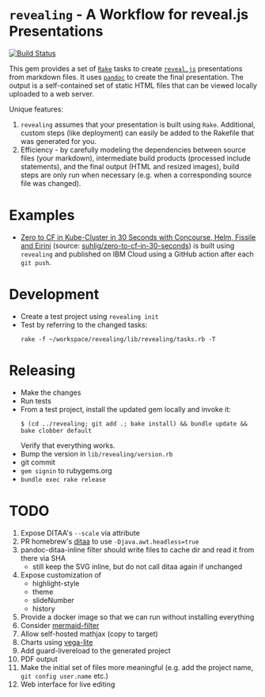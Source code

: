 # `revealing` - A Workflow for reveal.js Presentations

[![Build Status](https://travis-ci.org/suhlig/revealing.svg?branch=master)](https://travis-ci.org/suhlig/revealing)

This gem provides a set of [`Rake`](https://github.com/ruby/rake) tasks to create [`reveal.js`](https://revealjs.com) presentations from markdown files. It uses [`pandoc`](https://pandoc.org/) to create the final presentation. The output is a self-contained set of static HTML files that can be viewed locally uploaded to a web server.

Unique features:

1. `revealing` assumes that your presentation is built using `Rake`. Additional, custom steps (like deployment) can easily be added to the Rakefile that was generated for you.
1. Efficiency - by carefully modeling the dependencies between source files (your markdown), intermediate build products (processed include statements), and the final output (HTML and resized images), build steps are only run when necessary (e.g. when a corresponding source file was changed).

# Examples

* [Zero to CF in Kube-Cluster in 30 Seconds with Concourse, Helm, Fissile and Eirini](http://zero2cfin30s.eirini.cf/) (source: [suhlig/zero-to-cf-in-30-seconds](https://github.com/suhlig/zero-to-cf-in-30-seconds)) is built using `revealing` and published on IBM Cloud using a GitHub action after each `git push`.

# Development

* Create a test project using `revealing init`
* Test by referring to the changed tasks:
  ```console
  rake -f ~/workspace/revealing/lib/revealing/tasks.rb -T
  ```

# Releasing

* Make the changes
* Run tests
* From a test project, install the updated gem locally and invoke it:
  ```console
  $ (cd ../revealing; git add .; bake install) && bundle update && bake clobber default
  ```
  Verify that everything works.
* Bump the version in `lib/revealing/version.rb`
* git commit
* `gem signin` to rubygems.org
* `bundle exec rake release`

# TODO

1. Expose DITAA's `--scale` via attribute
1. PR homebrew's [ditaa](https://github.com/Homebrew/homebrew-core/blob/master/Formula/ditaa.rb) to use `-Djava.awt.headless=true`
1. pandoc-ditaa-inline filter should write files to cache dir and read it from there via SHA
   - still keep the SVG inline, but do not call ditaa again if unchanged
1. Expose customization of
   * highlight-style
   * theme
   * slideNumber
   * history
1. Provide a docker image so that we can run without installing everything
1. Consider [mermaid-filter](https://github.com/raghur/mermaid-filter)
1. Allow self-hosted mathjax (copy to target)
1. Charts using [vega-lite](https://vega.github.io/vega-lite/usage/embed.html)
1. Add guard-livereload to the generated project
1. PDF output
1. Make the initial set of files more meaningful (e.g. add the project name, `git config user.name` etc.)
1. Web interface for live editing
